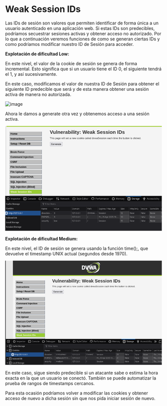 # Weak Session IDs

Las IDs de sesión son valores que permiten identificar de forma única a un usuario autenticado en una aplicación web. Si estas IDs son predecibles, podríamos secuestrar sesiones activas y obtener acceso no autorizado. Por lo que a continuación veremos funciones de como se generan ciertas IDs y como podríamos modificar nuestro ID de Sesión para acceder.

**Explotación de dificultad Low:**

En este nivel, el valor de la cookie de sesión se genera de forma incremental. Esto significa que si un usuario tiene el ID 0, el siguiente tendrá el 1, y así sucesivamente.

En este caso, modificamos el valor de nuestra ID de Sesión para obtener el siguiente ID predecible que será y de esta manera obtener una sesión activa de manera no autorizada.

![image](https://github.com/user-attachments/assets/c5b11a4b-7c36-4575-9005-7fa8e2182239)

Ahora le damos a generate otra vez y obtenemos acceso a una sesión activa.

![L2](./Assets/Weak%20Session%20ID/LOW%20-%202.png)

**Explotación de dificultad Medium:**

En este nivel, el ID de sesión se genera usando la función time();, que devuelve el timestamp UNIX actual (segundos desde 1970).

![M1](./Assets/Weak%20Session%20ID/MEDIUM%20-%201.png)

En este caso, sigue siendo predecible si un atacante sabe o estima la hora exacta en la que un usuario se conectó. También se puede automatizar la prueba de rangos de timestamps cercanos.

Para esta ocasión podríamos volver a modificar las cookies y obtener acceso de nuevo a dicha sesión sin que nos pida iniciar sesión de nuevo.

